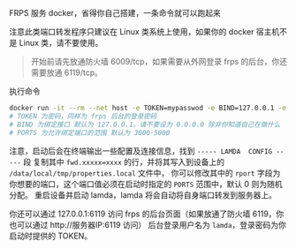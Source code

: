 FRPS 服务 docker，省得你自己搭建，一条命令就可以跑起来

注意此类端口转发程序只建议在 Linux 类系统上使用，如果你的 docker 宿主机不是 Linux 类，请不要使用。

> 开始前请先放通防火墙 6009/tcp，如果需要从外网登录 frps 的后台，你还需要放通 6119/tcp。

执行命令
```bash
docker run -it --rm --net host -e TOKEN=mypasswod -e BIND=127.0.0.1 -e PORTS=1000-5000 rev1si0n/frps
# TOKEN 为密码，同样为 frps 后台的登录密码
# BIND 为绑定接口 默认为 127.0.0.1，请不要设为 0.0.0.0 除非你知道自己在做什么
# PORTS 为允许绑定端口的范围 默认为 3000-5000
```

注意，启动后会在终端输出一些配置及连接信息，找到 `----- LAMDA  CONFIG -----` 段
复制其中 `fwd.xxxxx=xxxx` 的行，并将其写入到设备上的 `/data/local/tmp/properties.local` 文件中，
你可以修改其中的 `rport` 字段为你想要的端口，这个端口值必须在启动时指定的 `PORTS` 范围中，默认 0 则为随机分配。
重启设备并启动 lamda，lamda 将会自动将自身端口转发到服务器上。


你还可以通过 127.0.0.1:6119 访问 frps 的后台页面（如果放通了防火墙 6119，你也可以通过 http://服务器IP:6119 访问）
后台登录用户名为 `lamda`，登录密码为你启动时提供的 TOKEN。
